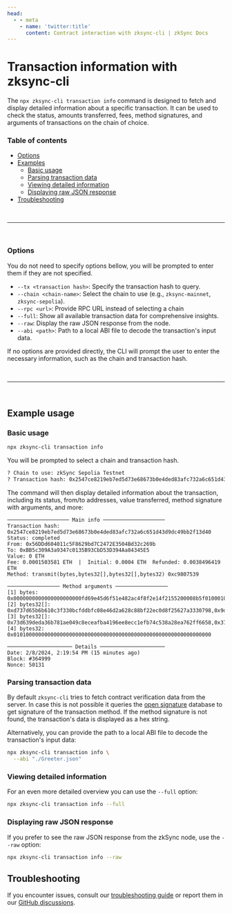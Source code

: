 ```yaml
---
head:
  - - meta
    - name: 'twitter:title'
      content: Contract interaction with zksync-cli | zkSync Docs
---
```


# Transaction information with zksync-cli

The `npx zksync-cli transaction info` command is designed to fetch and display detailed information about a specific
transaction. It can be used to check the status, amounts transferred, fees, method signatures, and arguments of
transactions on the chain of choice.

### Table of contents

- [Options](#options)
- [Examples](#example-usage)
  - [Basic usage](#basic-usage)
  - [Parsing transaction data](#parsing-transaction-data)
  - [Viewing detailed information](#viewing-detailed-information)
  - [Displaying raw JSON response](#displaying-raw-json-response)
- [Troubleshooting](#troubleshooting)

<br />

---

<br />

### Options

You do not need to specify options bellow, you will be prompted to enter them if they are not specified.

- `--tx <transaction hash>`: Specify the transaction hash to query.
- `--chain <chain-name>`: Select the chain to use (e.g., `zksync-mainnet`, `zksync-sepolia`).
- `--rpc <url>`: Provide RPC URL instead of selecting a chain
- `--full`: Show all available transaction data for comprehensive insights.
- `--raw`: Display the raw JSON response from the node.
- `--abi <path>`: Path to a local ABI file to decode the transaction's input data.

If no options are provided directly, the CLI will prompt the user to enter the necessary information, such as the chain
and transaction hash.

<br />

---

<br />

## Example usage

### Basic usage

```bash
npx zksync-cli transaction info
```

You will be prompted to select a chain and transaction hash.

```bash
? Chain to use: zkSync Sepolia Testnet
? Transaction hash: 0x2547ce8219eb7ed5d73e68673b0e4ded83afc732a6c651d43d9dc49bb2f13d40
```

The command will then display detailed information about the transaction, including its status, from/to addresses, value
transferred, method signature with arguments, and more:

```
──────────────────── Main info ────────────────────
Transaction hash: 0x2547ce8219eb7ed5d73e68673b0e4ded83afc732a6c651d43d9dc49bb2f13d40
Status: completed
From: 0x56DDd604011c5F8629bd7C2472E3504Bd32c269b
To: 0xBB5c309A3a9347c0135B93CbD53D394Aa84345E5
Value: 0 ETH
Fee: 0.0001503581 ETH  |  Initial: 0.0004 ETH  Refunded: 0.0038496419 ETH
Method: transmit(bytes,bytes32[],bytes32[],bytes32) 0xc9807539

───────────────── Method arguments ─────────────────
[1] bytes: 0x0000000000000000000000fd69e45d6f51e482ac4f8f2e14f2155200008b5f010001020000000000000000000000000000000000000000000000000000000000000000000000000000000000000000000000000000000000000000000000006000000000000000000000000000000000000000000000000000000000000000030000000000000000000000000000000000000000000000000000007df298c81a0000000000000000000000000000000000000000000000000000007df298c81a0000000000000000000000000000000000000000000000000000007df298c81a
[2] bytes32[]: 0xd737d65b6b610c3f330bcfddbfc08e46d2a628c88bf22ec0d8f25627a3330798,0x9d33be2ba33b731555c13a4e7bf02d3d576fa3115f7523cbf07732321c85cdba
[3] bytes32[]: 0x73d639deda36b781ae049c8eceafba4196ee8ecc1efb74c538a28ea762ff6658,0x37ac79ff2ca902140613b0e51357d8fb218a67b4736bdee0c268c5fd9812e146
[4] bytes32: 0x0101000000000000000000000000000000000000000000000000000000000000

───────────────────── Details ─────────────────────
Date: 2/8/2024, 2:19:54 PM (15 minutes ago)
Block: #364999
Nonce: 50131
```

### Parsing transaction data

By default `zksync-cli` tries to fetch contract verification data from the server. In case this is not possible it
queries the [open signature](https://www.4byte.directory/) database to get signature of the transaction method. If the
method signature is not found, the transaction's data is displayed as a hex string.

Alternatively, you can provide the path to a local ABI file to decode the transaction's input data:

```bash
npx zksync-cli transaction info \
  --abi "./Greeter.json"
```

### Viewing detailed information

For an even more detailed overview you can use the `--full` option:

```bash
npx zksync-cli transaction info --full
```

### Displaying raw JSON response

If you prefer to see the raw JSON response from the zkSync node, use the `--raw` option:

```bash
npx zksync-cli transaction info --raw
```

## Troubleshooting

If you encounter issues, consult our [troubleshooting guide](../../zksync-cli/troubleshooting.md) or report them in our
[GitHub discussions](https://github.com/zkSync-Community-Hub/zksync-developers/discussions/new?category=general).
